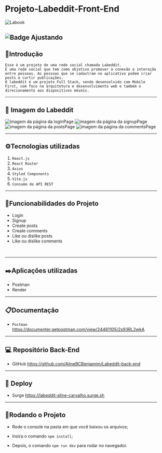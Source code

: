# Projeto-Labeddit-Front-End  

![Labook](/src/assets/logoSmall.svg)

![Badge Ajustando](http://img.shields.io/static/v1?label=STATUS&message=AJUSTANDO&color=RED&style=for-the-badge)
---

## 📑Introdução

    Esse é um projeto de uma rede social chamada Labeddit. 
    É uma rede social que tem como objetivo promover a conexão a interação entre pessoas. As pessoas que se cadastram no aplicativo podem criar posts e curtir publicações.
    O labeddit é um projeto Full Stack, sendo desenvolvido com Mobile First, com foco na arquitetura e desenvolvimento web e também o direcionamento aos dispositivos móveis.     
---


## 📸 Imagem do Labeddit

![imagem da página da loginPage](./src/assets/loginPage.png)
![imagem da página da signupPage](./src/assets/signupPage.png)
![imagem da página da postsPage](./src/assets/postsPage.png)
![imagem da página da commentsPage](./src/assets/commentsPage.png)

---

## ⚙️Tecnologias utilizadas

1. ``React.js``
2. ``React Router``
3. ``Axios``
4. ``Styled Components``
5. ``Vite.js``
7. ``Consumo de API REST`` 


---

## 📱Funcionabilidades do Projeto

- Login
- Signup
- Create posts
- Create comments
- Like ou dislike posts
- Like ou dislike comments
<br>

---

## ✒️Aplicações utilizadas

- Postman
- Render
---

## 📋Documentação

- ``Postman`` <https://documenter.getpostman.com/view/24461105/2s93RL2wkA>

---

## 💻 Repositório Back-End

- GitHub <https://github.com/AlineBCBenjamim/Labeddit-back-end>

--- 

## 🧠 Deploy

- Surge <https://labeddit-aline-carvalho.surge.sh>

---
## 📀Rodando o Projeto

- Rode o console na pasta em que você baixou os arquivos;

- Insira o comando ``npm install``;

- Depois, o comando ``npm run dev`` para rodar no navegador.
